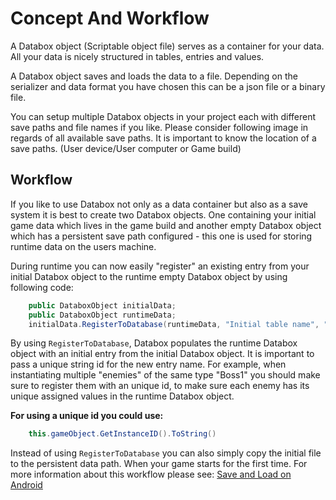 # Concept And Workflow
A Databox object (Scriptable object file) serves as a container for your data. All your data is nicely structured in tables, entries and values.

A Databox object saves and loads the data to a file. Depending on the serializer and data format you have chosen this can be a json file or a binary file.

You can setup multiple Databox objects in your project each with different save paths and file names if you like. Please consider following image in regards of all available save paths. It is important to know the location of a save paths. (User device/User computer or Game build)




## Workflow

If you like to use Databox not only as a data container but also as a save system it is best to create two Databox objects. One containing your initial game data which lives in the game build and another empty Databox object which has a persistent save path configured - this one is used for storing runtime data on the users machine.

During runtime you can now easily "register" an existing entry from your initial Databox object to the runtime empty Databox object by using following code:
```csharp
    public DataboxObject initialData;
    public DataboxObject runtimeData;
    initialData.RegisterToDatabase(runtimeData, "Initial table name", "Initial entry name", "New and unique entry name"));
```

By using `RegisterToDatabase`, Databox populates the runtime Databox object with an initial entry from the initial Databox object. It is important to pass a unique string id for the new entry name. For example, when instantiating multiple "enemies" of the same type "Boss1" you should make sure to register them with an unique id, to make sure each enemy has its unique assigned values in the runtime Databox object.  

**For using a unique id you could use:**  
```csharp
    this.gameObject.GetInstanceID().ToString()
```
  
Instead of using `RegisterToDatabase` you can also simply copy the initial file to the persistent data path. When your game starts for the first time. For more information about this workflow please see: [Save and Load on Android](/SaveAndLoadAndroid.md)

